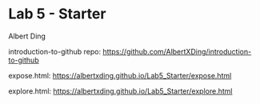 # Lab 5 - Starter

Albert Ding

introduction-to-github repo: https://github.com/AlbertXDing/introduction-to-github

expose.html: https://albertxding.github.io/Lab5_Starter/expose.html

explore.html: https://albertxding.github.io/Lab5_Starter/explore.html

